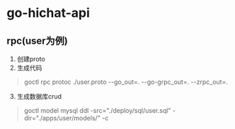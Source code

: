 # go-hichat-api

## rpc(user为例)
1. 创建proto
2. 生成代码
> goctl rpc protoc ./user.proto --go_out=. --go-grpc_out=. --zrpc_out=.
> 
3. 生成数据库crud
> goctl model mysql ddl -src="./deploy/sql/user.sql" -dir="./apps/user/models/" -c
